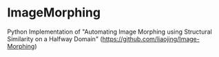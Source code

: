 # ImageMorphing
Python Implementation of "Automating Image Morphing using Structural Similarity on a Halfway Domain" (https://github.com/liaojing/Image-Morphing)
